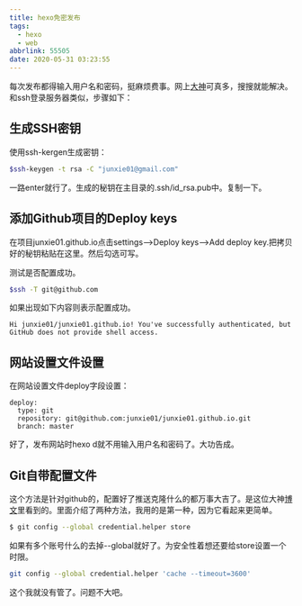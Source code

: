 ```yaml
---
title: hexo免密发布
tags:
  - hexo
  - web
abbrlink: 55505
date: 2020-05-31 03:23:55
---
```

每次发布都得输入用户名和密码，挺麻烦费事。网上[大神](https://blog.csdn.net/hhgggggg/article/details/77853665)可真多，搜搜就能解决。和ssh登录服务器类似，步骤如下：

<!-- more -->
## 生成SSH密钥


使用ssh-kergen生成密钥：
``` bash
$ssh-keygen -t rsa -C "junxie01@gmail.com"
```

一路enter就行了。生成的秘钥在主目录的.ssh/id_rsa.pub中。复制一下。

## 添加Github项目的Deploy keys

在项目junxie01.github.io点击settings-->Deploy keys-->Add deploy key.把拷贝好的秘钥粘贴在这里。然后勾选可写。

测试是否配置成功。
``` bash
$ssh -T git@github.com
```
如果出现如下内容则表示配置成功。
```
Hi junxie01/junxie01.github.io! You've successfully authenticated, but GitHub does not provide shell access.
```

## 网站设置文件设置

在网站设置文件deploy字段设置：
```
deploy:
  type: git
  repository: git@github.com:junxie01/junxie01.github.io.git
  branch: master
```
好了，发布网站时hexo d就不用输入用户名和密码了。大功告成。

## Git自带配置文件

这个方法是针对github的，配置好了推送克隆什么的都万事大吉了。是这位大神[博文](https://www.jianshu.com/p/28efda0555bb)里看到的。里面介绍了两种方法，我用的是第一种，因为它看起来更简单。

``` bash
$ git config --global credential.helper store  
```
如果有多个账号什么的去掉--global就好了。为安全性着想还要给store设置一个时限。

``` bash
git config --global credential.helper 'cache --timeout=3600'
```
这个我就没有管了。问题不大吧。

